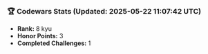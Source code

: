### 🏆 Codewars Stats (Updated: 2025-05-22 11:07:42 UTC)

- **Rank:** 8 kyu
- **Honor Points:** 3
- **Completed Challenges:** 1
